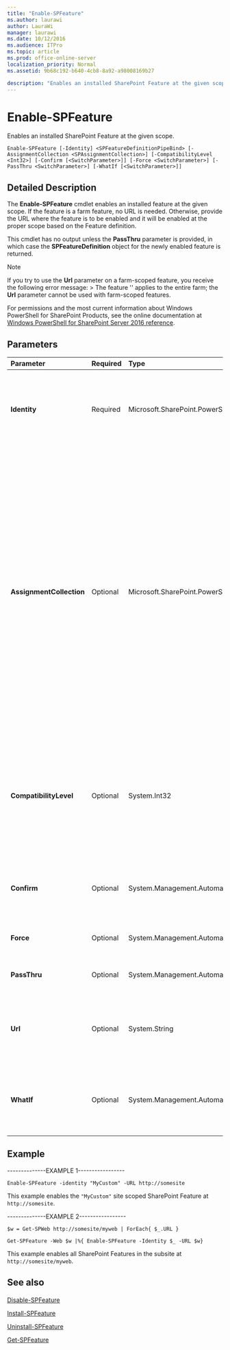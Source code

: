 ```yaml
---
title: "Enable-SPFeature"
ms.author: laurawi
author: LauraWi
manager: laurawi
ms.date: 10/12/2016
ms.audience: ITPro
ms.topic: article
ms.prod: office-online-server
localization_priority: Normal
ms.assetid: 9b68c192-b640-4cb8-8a92-a98008169b27

description: "Enables an installed SharePoint Feature at the given scope."
---
```


# Enable-SPFeature

Enables an installed SharePoint Feature at the given scope.
  
```
Enable-SPFeature [-Identity] <SPFeatureDefinitionPipeBind> [-AssignmentCollection <SPAssignmentCollection>] [-CompatibilityLevel <Int32>] [-Confirm [<SwitchParameter>]] [-Force <SwitchParameter>] [-PassThru <SwitchParameter>] [-WhatIf [<SwitchParameter>]]
```

## Detailed Description

The **Enable-SPFeature** cmdlet enables an installed feature at the given scope. If the feature is a farm feature, no URL is needed. Otherwise, provide the URL where the feature is to be enabled and it will be enabled at the proper scope based on the Feature definition. 
  
This cmdlet has no output unless the **PassThru** parameter is provided, in which case the **SPFeatureDefinition** object for the newly enabled feature is returned. 
  
> [!NOTE]
> If you try to use the **Url** parameter on a farm-scoped feature, you receive the following error message: > The feature '<feature name>' applies to the entire farm; the **Url** parameter cannot be used with farm-scoped features. 
  
For permissions and the most current information about Windows PowerShell for SharePoint Products, see the online documentation at [Windows PowerShell for SharePoint Server 2016 reference](https://go.microsoft.com/fwlink/p/?LinkId=671715).
  
## Parameters

|**Parameter**|**Required**|**Type**|**Description**|
|:-----|:-----|:-----|:-----|
|**Identity** <br/> |Required  <br/> |Microsoft.SharePoint.PowerShell.SPFeatureDefinitionPipeBind  <br/> |Specifies the name of the Feature or GUID to enable.  <br/> The type must be the name of the Feature folder located in the 14\Template\Features folder or GUID, in the form 21d186e1-7036-4092-a825-0eb6709e9281.  <br/> |
|**AssignmentCollection** <br/> |Optional  <br/> |Microsoft.SharePoint.PowerShell.SPAssignmentCollection  <br/> |Manages objects for the purpose of proper disposal. Use of objects, such as **SPWeb** or **SPSite**, can use large amounts of memory and use of these objects in Windows PowerShell scripts requires proper memory management. Using the **SPAssignment** object, you can assign objects to a variable and dispose of the objects after they are needed to free up memory. When **SPWeb**, **SPSite**, or **SPSiteAdministration** objects are used, the objects are automatically disposed of if an assignment collection or the **Global** parameter is not used.  <br/> > [!NOTE]> When the **Global** parameter is used, all objects are contained in the global store. If objects are not immediately used, or disposed of by using the **Stop-SPAssignment** command, an out-of-memory scenario can occur.           |
|**CompatibilityLevel** <br/> |Optional  <br/> |System.Int32  <br/> |Specifies the version of templates to use when creating a new **SPSite** object. This value sets the initial CompatibilityLevel value for the site collection. When this parameter is not specified, the CompatibilityLevel will default to the highest possible version for the web application depending on the CompatibilityRange setting.  <br/> |
|**Confirm** <br/> |Optional  <br/> |System.Management.Automation.SwitchParameter  <br/> |Prompts you for confirmation before executing the command. For more information, type the following command: **get-help about_commonparameters** <br/> |
|**Force** <br/> |Optional  <br/> |System.Management.Automation.SwitchParameter  <br/> |Forces the activation of a Feature. This causes any custom code associated with the Feature to rerun.  <br/> |
|**PassThru** <br/> |Optional  <br/> |System.Management.Automation.SwitchParameter  <br/> |If provided, the cmdlet outputs the Feature definition object after enable.  <br/> |
|**Url** <br/> |Optional  <br/> |System.String  <br/> |Specifies the URL of the Web application, site collection, or Web site for which the Feature is being activated.  <br/> The type must be a valid URL; for example, http://server_name.  <br/> |
|**WhatIf** <br/> |Optional  <br/> |System.Management.Automation.SwitchParameter  <br/> |Displays a message that describes the effect of the command instead of executing the command. For more information, type the following command: **get-help about_commonparameters** <br/> |
   
## Example

--------------EXAMPLE 1-----------------
  
```
Enable-SPFeature -identity "MyCustom" -URL http://somesite
```

This example enables the  `"MyCustom"` site scoped SharePoint Feature at  `http://somesite`.
  
--------------EXAMPLE 2-----------------
  
```
$w = Get-SPWeb http://somesite/myweb | ForEach{ $_.URL }
```

```
Get-SPFeature -Web $w |%{ Enable-SPFeature -Identity $_ -URL $w}
```

This example enables all SharePoint Features in the subsite at  `http://somesite/myweb`.
  
## See also

#### 

[Disable-SPFeature](disable-spfeature.md)
  
[Install-SPFeature](install-spfeature.md)
  
[Uninstall-SPFeature](uninstall-spfeature.md)
  
[Get-SPFeature](get-spfeature.md)

